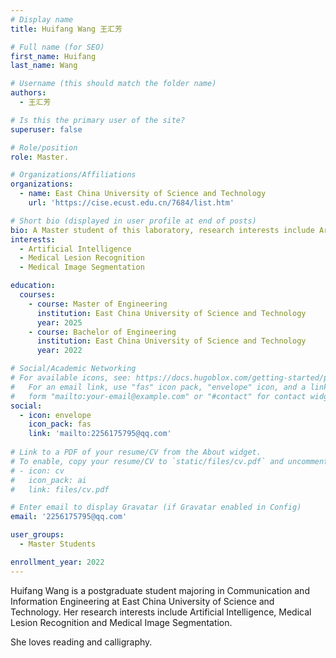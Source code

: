 ```yaml
---
# Display name
title: Huifang Wang 王汇芳

# Full name (for SEO)
first_name: Huifang
last_name: Wang

# Username (this should match the folder name)
authors:
  - 王汇芳

# Is this the primary user of the site?
superuser: false

# Role/position
role: Master.

# Organizations/Affiliations
organizations:
  - name: East China University of Science and Technology
    url: 'https://cise.ecust.edu.cn/7684/list.htm'

# Short bio (displayed in user profile at end of posts)
bio: A Master student of this laboratory, research interests include Artificial Intelligence, Medical Lesion Recognition and Medical Image Segmentation.
interests:
  - Artificial Intelligence
  - Medical Lesion Recognition
  - Medical Image Segmentation

education:
  courses:
    - course: Master of Engineering
      institution: East China University of Science and Technology
      year: 2025
    - course: Bachelor of Engineering
      institution: East China University of Science and Technology
      year: 2022

# Social/Academic Networking
# For available icons, see: https://docs.hugoblox.com/getting-started/page-builder/#icons
#   For an email link, use "fas" icon pack, "envelope" icon, and a link in the
#   form "mailto:your-email@example.com" or "#contact" for contact widget.
social:
  - icon: envelope
    icon_pack: fas
    link: 'mailto:2256175795@qq.com'
    
# Link to a PDF of your resume/CV from the About widget.
# To enable, copy your resume/CV to `static/files/cv.pdf` and uncomment the lines below.
# - icon: cv
#   icon_pack: ai
#   link: files/cv.pdf

# Enter email to display Gravatar (if Gravatar enabled in Config)
email: '2256175795@qq.com'

user_groups:
  - Master Students

enrollment_year: 2022
---
```


Huifang Wang is a postgraduate student majoring in Communication and Information Engineering at East China University of Science and Technology. Her research interests include Artificial Intelligence, Medical Lesion Recognition and Medical Image Segmentation. 

She loves reading and calligraphy.
